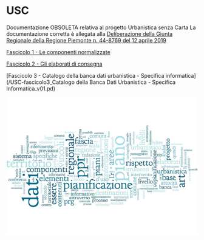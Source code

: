 # USC

Documentazione OBSOLETA relativa al progetto Urbanistica senza Carta
La documentazione corretta è allegata alla [Deliberazione della Giunta Regionale della Regione Piemonte n. 44-8769 del 12 aprile 2019](/dgr_08769_1050_12042019.pdf)

[Fascicolo 1 - Le componenti normalizzate](/USC_fascicolo1_ComponentiNormalizzate_v01_2019.pdf)

[Fascicolo 2 - Gli elaborati di consegna](/USC_fascicolo2_ElaboratiConsegna_v01_2019.pdf)

[Fascicolo 3 - Catalogo della banca dati urbanistica - Specifica informatica](/USC-fascicolo3_Catalogo della Banca Dati Urbanistica - Specifica Informatica_v01.pd)

![ScreenShot](/static/USC.png)
